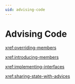 ```yaml
---
uid: advising-code
---
```


# Advising Code

<xref:overriding-members>

<xref:introducing-members>

<xref:implementing-interfaces>

<xref:sharing-state-with-advices>